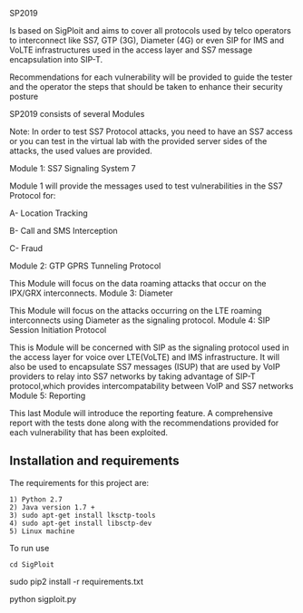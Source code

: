 SP2019

Is based on  SigPloit and  aims to cover all protocols used by  telco operators to interconnect like SS7, GTP (3G), Diameter (4G) or even SIP for IMS and VoLTE infrastructures used in the access layer and SS7 message encapsulation into SIP-T.

Recommendations for each vulnerability will be provided to guide the tester and the operator the steps that should be taken to enhance their security posture

SP2019 consists of several Modules

Note: In order to test SS7 Protocol attacks, you need to have an SS7 access or you can test in the virtual lab with the provided server sides of the attacks, the used values are provided.


Module 1: SS7 Signaling System 7

Module 1 will provide the messages used to test vulnerabilities in the SS7 Protocol for:

A- Location Tracking

B- Call and SMS Interception

C- Fraud

Module 2: GTP GPRS Tunneling Protocol

This Module will focus on the data roaming attacks that occur on the IPX/GRX interconnects.
Module 3: Diameter

This Module will focus on the attacks occurring on the LTE roaming interconnects using Diameter as the signaling protocol.
Module 4: SIP Session Initiation Protocol

This is Module will be concerned with SIP as the signaling protocol used in the access layer for voice over LTE(VoLTE) and IMS infrastructure. It will also be used to encapsulate SS7 messages (ISUP) that are used by VoIP providers to relay into SS7 networks by taking advantage of SIP-T protocol,which provides intercompatability between VoIP and SS7 networks
Module 5: Reporting

This last Module will introduce the reporting feature. A comprehensive report with the tests done along with the recommendations provided for each vulnerability that has been exploited.


## Installation and requirements
The requirements for this project are:

    1) Python 2.7
    2) Java version 1.7 +
    3) sudo apt-get install lksctp-tools
    4) sudo apt-get install libsctp-dev
    5) Linux machine

To run use

    cd SigPloit

sudo pip2 install -r requirements.txt

python sigploit.py
